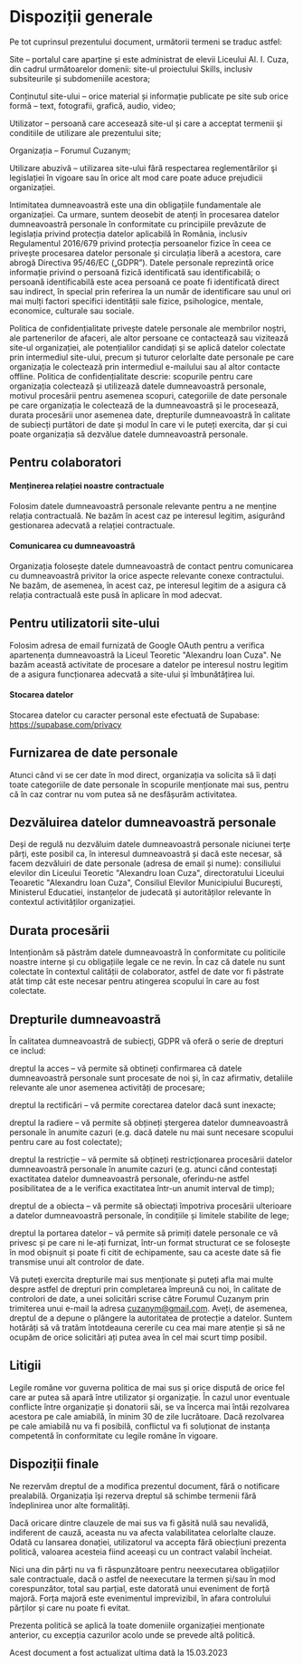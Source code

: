 # Dispoziții generale

Pe tot cuprinsul prezentului document, următorii termeni se traduc astfel:

Site – portalul care aparține și este administrat de elevii Liceului Al. I. Cuza, din cadrul următoarelor domenii: site-ul proiectului Skills, inclusiv subsiteurile și subdomeniile acestora;

Conținutul site-ului – orice material și informație publicate pe site sub orice formă – text, fotografii, grafică, audio, video;

Utilizator – persoană care accesează site-ul și care a acceptat termenii şi conditiile de utilizare ale prezentului site;

Organizația – Forumul Cuzanym;

Utilizare abuzivă – utilizarea site-ului fără respectarea reglementărilor şi legislației în vigoare sau în orice alt mod care poate aduce prejudicii organizației.

Intimitatea dumneavoastră este una din obligațiile fundamentale ale organizației. Ca urmare, suntem deosebit de atenți în procesarea datelor dumneavoastră personale în conformitate cu principiile prevăzute de legislația privind protecția datelor aplicabilă în România, inclusiv Regulamentul 2016/679 privind protecția persoanelor fizice în ceea ce privește procesarea datelor personale și circulația liberă a acestora, care abrogă Directiva 95/46/EC („GDPR”). Datele personale reprezintă orice informație privind o persoană fizică identificată sau identificabilă; o persoană identificabilă este acea persoană ce poate fi identificată direct sau indirect, în special prin referirea la un număr de identificare sau unul ori mai mulți factori specifici identității sale fizice, psihologice, mentale, economice, culturale sau sociale.

Politica de confidențialitate privește datele personale ale membrilor noștri, ale partenerilor de afaceri, ale altor persoane ce contactează sau vizitează site-ul organizației, ale potențialilor candidați și se aplică datelor colectate prin intermediul site-ului, precum și tuturor celorlalte date personale pe care organizația le colectează prin intermediul e-mailului sau al altor contacte offline. Politica de confidențialitate descrie: scopurile pentru care organizația colectează și utilizează datele dumneavoastră personale, motivul procesării pentru asemenea scopuri, categoriile de date personale pe care organizația le colectează de la dumneavoastră și le procesează, durata procesării unor asemenea date, drepturile dumneavoastră în calitate de subiecți purtători de date și modul în care vi le puteți exercita, dar și cui poate organizația să dezvălue datele dumneavoastră personale.

## Pentru colaboratori

#### Menținerea relației noastre contractuale

Folosim datele dumneavoastră personale relevante pentru a ne menține relația contractuală. Ne bazăm în acest caz pe interesul legitim, asigurând gestionarea adecvată a relației contractuale.

#### Comunicarea cu dumneavoastră

Organizația folosește datele dumneavoastră de contact pentru comunicarea cu dumneavoastră privitor la orice aspecte relevante conexe contractului. Ne bazăm, de asemenea, în acest caz, pe interesul legitim de a asigura că relația contractuală este pusă în aplicare în mod adecvat.

## Pentru utilizatorii site-ului

Folosim adresa de email furnizată de Google OAuth pentru a verifica apartenența dumneavoastră la Liceul Teoretic "Alexandru Ioan Cuza". Ne bazăm această activitate de procesare a datelor pe interesul nostru legitim de a asigura funcționarea adecvată a site-ului și îmbunătățirea lui.

#### Stocarea datelor

Stocarea datelor cu caracter personal este efectuată de Supabase: https://supabase.com/privacy

## Furnizarea de date personale

Atunci când vi se cer date în mod direct, organizația va solicita să îi dați toate categoriile de date personale în scopurile menționate mai sus, pentru că în caz contrar nu vom putea să ne desfășurăm activitatea.

## Dezvăluirea datelor dumneavoastră personale

Deși de regulă nu dezvăluim datele dumneavoastră personale niciunei terțe părți, este posibil ca, în interesul dumneavoastră și dacă este necesar, să facem dezvăluiri de date personale (adresa de email și nume): consiliului elevilor din Liceului Teoretic "Alexandru Ioan Cuza", directoratului Liceului Teoaretic "Alexandru Ioan Cuza", Consiliul Elevilor Municipiului București, Ministerul Educatiei, instanțelor de judecată și autorităților relevante în contextul activităților organizației.

## Durata procesării

Intenționăm să păstrăm datele dumneavoastră în conformitate cu politicile noastre interne și cu obligațiile legale ce ne revin. În caz că datele nu sunt colectate în contextul calității de colaborator, astfel de date vor fi păstrate atât timp cât este necesar pentru atingerea scopului în care au fost colectate.

## Drepturile dumneavoastră

În calitatea dumneavoastră de subiecți, GDPR vă oferă o serie de drepturi ce includ:

dreptul la acces – vă permite să obtineți confirmarea că datele dumneavoastră personale sunt procesate de noi și, în caz afirmativ, detaliile relevante ale unor asemenea activități de procesare;

dreptul la rectificări – vă permite corectarea datelor dacă sunt inexacte;

dreptul la radiere – vă permite să obțineți ștergerea datelor dumneavoastră personale în anumite cazuri (e.g. dacă datele nu mai sunt necesare scopului pentru care au fost colectate);

dreptul la restricție – vă permite să obțineți restricționarea procesării datelor dumneavoastră personale în anumite cazuri (e.g. atunci când contestați exactitatea datelor dumneavoastră personale, oferindu-ne astfel posibilitatea de a le verifica exactitatea într-un anumit interval de timp);

dreptul de a obiecta – vă permite să obiectați împotriva procesării ulterioare a datelor dumneavoastră personale, în condițiile și limitele stabilite de lege;

dreptul la portarea datelor – vă permite să primiți datele personale ce vă privesc și pe care ni le-ați furnizat, într-un format structurat ce se folosește în mod obișnuit și poate fi citit de echipamente, sau ca aceste date să fie transmise unui alt controlor de date.

Vă puteți exercita drepturile mai sus menționate și puteți afla mai multe despre astfel de drepturi prin completarea împreună cu noi, în calitate de controlori de date, a unei solicitări scrise către Forumul Cuzanym prin trimiterea unui e-mail la adresa cuzanym@gmail.com. Aveți, de asemenea, dreptul de a depune o plângere la autoritatea de protecție a datelor. Suntem hotărâți să vă tratăm întotdeauna cererile cu cea mai mare atenție și să ne ocupăm de orice solicitări ați putea avea în cel mai scurt timp posibil.

## Litigii

Legile române vor guverna politica de mai sus și orice dispută de orice fel care ar putea să apară între utilizator și organizație. În cazul unor eventuale conflicte între organizație și donatorii săi, se va încerca mai întâi rezolvarea acestora pe cale amiabilă, în minim 30 de zile lucrătoare. Dacă rezolvarea pe cale amiabilă nu va fi posibilă, conflictul va fi soluționat de instanța competentă în conformitate cu legile române în vigoare.

## Dispoziții finale

Ne rezervăm dreptul de a modifica prezentul document, fără o notificare prealabilă. Organizația își rezerva dreptul să schimbe termenii fără îndeplinirea unor alte formalități.

Dacă oricare dintre clauzele de mai sus va fi găsită nulă sau nevalidă, indiferent de cauză, aceasta nu va afecta valabilitatea celorlalte clauze. Odată cu lansarea donației, utilizatorul va accepta fără obiecțiuni prezenta politică, valoarea acesteia fiind aceeași cu un contract valabil încheiat.

Nici una din părți nu va fi răspunzătoare pentru neexecutarea obligațiilor sale contractuale, dacă o astfel de neexecutare la termen și/sau în mod corespunzător, total sau parțial, este datorată unui eveniment de forță majoră. Forța majoră este evenimentul imprevizibil, în afara controlului părților și care nu poate fi evitat.

Prezenta politică se aplică la toate domeniile organizației menționate anterior, cu excepția cazurilor acolo unde se prevede altă politică.

Acest document a fost actualizat ultima dată la 15.03.2023
